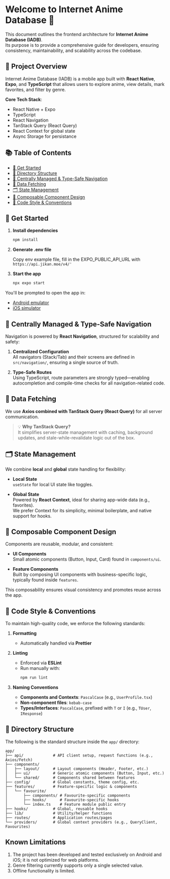 # Welcome to Internet Anime Database 👋

This document outlines the frontend architecture for **Internet Anime Database (IADB)**.  
Its purpose is to provide a comprehensive guide for developers, ensuring consistency, maintainability, and scalability across the codebase.

## 🧾 Project Overview

Internet Anime Database (IADB) is a mobile app built with **React Native**, **Expo**, and **TypeScript** that allows users to explore anime, view details, mark favorites, and filter by genre.

**Core Tech Stack**:
- React Native + Expo
- TypeScript
- React Navigation
- TanStack Query (React Query)
- React Context for global state
- Async Storage for persistance

## 📚 Table of Contents

- [🚀 Get Started](#-get-started)
- [📁 Directory Structure](#-directory-structure)
- [🧭 Centrally Managed & Type-Safe Navigation](#-centrally-managed--type-safe-navigation)
- [📡 Data Fetching](#-data-fetching)
- [🗂️ State Management](#-state-management)
- [🧩 Composable Component Design](#-composable-component-design)
- [📝 Code Style & Conventions](#-code-style--conventions)



## 🚀 Get Started

1. **Install dependencies**  
   ```bash
   npm install
   ```

2. **Generate .env file**
   
   Copy env example file, fill in the EXPO_PUBLIC_API_URL with ``` https://api.jikan.moe/v4/' ```

2. **Start the app**  
   ```bash
   npx expo start
   ```

You'll be prompted to open the app in:
- [Android emulator](https://docs.expo.dev/workflow/android-studio-emulator/)
- [iOS simulator](https://docs.expo.dev/workflow/ios-simulator/)




## 🧭 Centrally Managed & Type-Safe Navigation

Navigation is powered by **React Navigation**, structured for scalability and safety:

1. **Centralized Configuration**  
   All navigators (Stack/Tab) and their screens are defined in `src/navigation/`, ensuring a single source of truth.

2. **Type-Safe Routes**  
   Using TypeScript, route parameters are strongly typed—enabling autocompletion and compile-time checks for all navigation-related code.



## 📡 Data Fetching

We use **Axios combined with TanStack Query (React Query)** for all server communication.

> 💡 **Why TanStack Query?**  
> It simplifies server-state management with caching, background updates, and stale-while-revalidate logic out of the box.



## 🗂️ State Management

We combine **local** and **global** state handling for flexibility:

- **Local State**  
  `useState` for local UI state like toggles.

- **Global State**  
  Powered by **React Context**, ideal for sharing app-wide data (e.g., favorites).  
  We prefer Context for its simplicity, minimal boilerplate, and native support for hooks.



## 🧩 Composable Component Design

Components are reusable, modular, and consistent:

- **UI Components**  
  Small atomic components (Button, Input, Card) found in `components/ui`.

- **Feature Components**  
  Built by composing UI components with business-specific logic, typically found inside `features`.

This composability ensures visual consistency and promotes reuse across the app.



## 📝 Code Style & Conventions

To maintain high-quality code, we enforce the following standards:

1. **Formatting**  
   - Automatically handled via **Prettier**

2. **Linting**  
   - Enforced via **ESLint**  
   - Run manually with:  
     ```bash
     npm run lint
     ```

3. **Naming Conventions**  
   - **Components and Contexts**: `PascalCase` (e.g., `UserProfile.tsx`)  
   - **Non-component files**: `kebab-case` 
   - **Types/Interfaces**: `PascalCase`, prefixed with `T` or `I` (e.g., `TUser`, `IResponse`)


## 📁 Directory Structure

The following is the standard structure inside the `app/` directory:

```
app/
├── api/             # API client setup, request functions (e.g., Axios/Fetch)
├── components/      
│   ├── layout/      # Layout components (Header, Footer, etc.)
│   ├── ui/          # Generic atomic components (Button, Input, etc.)
│   └── shared/      # Components shared between features
├── config/          # Global constants, theme config, etc.
├── features/        # Feature-specific logic & components
│   └── favourite/
│       ├── components/ # Favourite-specific components
│       ├── hooks/      # Favourite-specific hooks
│       └── index.ts    # Feature module public entry
├── hooks/           # Global, reusable hooks
├── lib/             # Utility/helper functions
├── routes/          # Application routes/pages
└── providers/       # Global context providers (e.g., QueryClient, Favourites)
```

## Known Limitations
   
   1. The project has been developed and tested exclusively on Android and iOS; it is not optimized for web platforms.
   2. Genre filtering currently supports only a single selected value.
   3. Offline functionality is limited.
